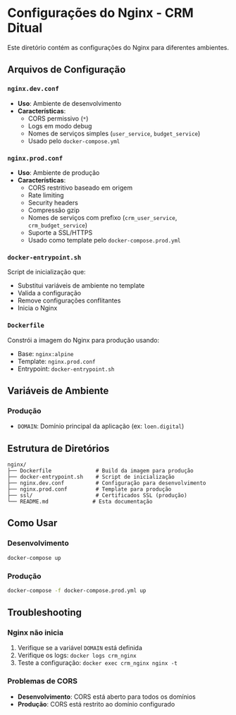 # Configurações do Nginx - CRM Ditual

Este diretório contém as configurações do Nginx para diferentes ambientes.

## Arquivos de Configuração

### `nginx.dev.conf`
- **Uso**: Ambiente de desenvolvimento
- **Características**:
  - CORS permissivo (`*`)
  - Logs em modo debug
  - Nomes de serviços simples (`user_service`, `budget_service`)
  - Usado pelo `docker-compose.yml`

### `nginx.prod.conf`
- **Uso**: Ambiente de produção
- **Características**:
  - CORS restritivo baseado em origem
  - Rate limiting
  - Security headers
  - Compressão gzip
  - Nomes de serviços com prefixo (`crm_user_service`, `crm_budget_service`)
  - Suporte a SSL/HTTPS
  - Usado como template pelo `docker-compose.prod.yml`

### `docker-entrypoint.sh`
Script de inicialização que:
- Substitui variáveis de ambiente no template
- Valida a configuração
- Remove configurações conflitantes
- Inicia o Nginx

### `Dockerfile`
Constrói a imagem do Nginx para produção usando:
- Base: `nginx:alpine`
- Template: `nginx.prod.conf`
- Entrypoint: `docker-entrypoint.sh`

## Variáveis de Ambiente

### Produção
- `DOMAIN`: Domínio principal da aplicação (ex: `loen.digital`)

## Estrutura de Diretórios

```
nginx/
├── Dockerfile              # Build da imagem para produção
├── docker-entrypoint.sh    # Script de inicialização
├── nginx.dev.conf          # Configuração para desenvolvimento
├── nginx.prod.conf         # Template para produção
├── ssl/                    # Certificados SSL (produção)
└── README.md              # Esta documentação
```

## Como Usar

### Desenvolvimento
```bash
docker-compose up
```

### Produção
```bash
docker-compose -f docker-compose.prod.yml up
```

## Troubleshooting

### Nginx não inicia
1. Verifique se a variável `DOMAIN` está definida
2. Verifique os logs: `docker logs crm_nginx`
3. Teste a configuração: `docker exec crm_nginx nginx -t`

### Problemas de CORS
- **Desenvolvimento**: CORS está aberto para todos os domínios
- **Produção**: CORS está restrito ao domínio configurado
